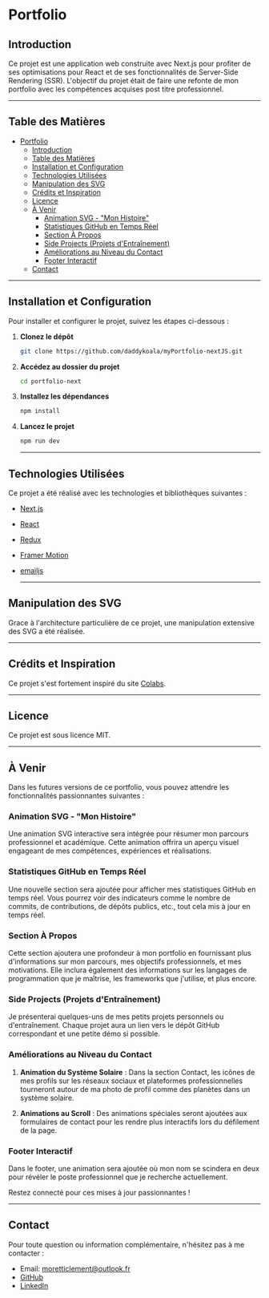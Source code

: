 # Portfolio

## Introduction

Ce projet est une application web construite avec Next.js pour profiter de ses optimisations pour React et de ses fonctionnalités de Server-Side Rendering (SSR). L'objectif du projet était de faire une refonte de mon portfolio avec les compétences acquises post titre professionnel.

---
## Table des Matières

- [Portfolio](#portfolio)
  - [Introduction](#introduction)
  - [Table des Matières](#table-des-matières)
  - [Installation et Configuration](#installation-et-configuration)
  - [Technologies Utilisées](#technologies-utilisées)
  - [Manipulation des SVG](#manipulation-des-svg)
  - [Crédits et Inspiration](#crédits-et-inspiration)
  - [Licence](#licence)
  - [À Venir](#à-venir)
    - [Animation SVG - "Mon Histoire"](#animation-svg---mon-histoire)
    - [Statistiques GitHub en Temps Réel](#statistiques-github-en-temps-réel)
    - [Section À Propos](#section-à-propos)
    - [Side Projects (Projets d'Entraînement)](#side-projects-projets-dentraînement)
    - [Améliorations au Niveau du Contact](#améliorations-au-niveau-du-contact)
    - [Footer Interactif](#footer-interactif)
  - [Contact](#contact)

---

## Installation et Configuration

Pour installer et configurer le projet, suivez les étapes ci-dessous :

1. **Clonez le dépôt**

    ```bash
    git clone https://github.com/daddykoala/myPortfolio-nextJS.git
    ```

2. **Accédez au dossier du projet**

    ```bash
    cd portfolio-next
    ```

3. **Installez les dépendances**

    ```bash
    npm install
    ```

4. **Lancez le projet**

    ```bash
    npm run dev
    ```
    ---




## Technologies Utilisées

Ce projet a été réalisé avec les technologies et bibliothèques suivantes :

- [Next.js](https://nextjs.org/)
- [React](https://reactjs.org/)
- [Redux](https://redux.js.org/)
- [Framer Motion](https://www.framer.com/motion/)
- [emailjs](https://www.emailjs.com/)
  
  ---

## Manipulation des SVG

Grace à l'architecture particulière de ce projet, une manipulation extensive des SVG a été réalisée. 

---


## Crédits et Inspiration

Ce projet s'est fortement inspiré du site [Colabs](https://colabs.com.au/).

---

## Licence

Ce projet est sous licence MIT.

---
## À Venir

Dans les futures versions de ce portfolio, vous pouvez attendre les fonctionnalités passionnantes suivantes :

### Animation SVG - "Mon Histoire"

Une animation SVG interactive sera intégrée pour résumer mon parcours professionnel et académique. Cette animation offrira un aperçu visuel engageant de mes compétences, expériences et réalisations.

### Statistiques GitHub en Temps Réel

Une nouvelle section sera ajoutée pour afficher mes statistiques GitHub en temps réel. Vous pourrez voir des indicateurs comme le nombre de commits, de contributions, de dépôts publics, etc., tout cela mis à jour en temps réel.

### Section À Propos

Cette section ajoutera une profondeur à mon portfolio en fournissant plus d'informations sur mon parcours, mes objectifs professionnels, et mes motivations. Elle inclura également des informations sur les langages de programmation que je maîtrise, les frameworks que j'utilise, et plus encore.

### Side Projects (Projets d'Entraînement)

Je présenterai quelques-uns de mes petits projets personnels ou d'entraînement. Chaque projet aura un lien vers le dépôt GitHub correspondant et une petite démo si possible.

### Améliorations au Niveau du Contact

1. **Animation du Système Solaire** : Dans la section Contact, les icônes de mes profils sur les réseaux sociaux et plateformes professionnelles tourneront autour de ma photo de profil comme des planètes dans un système solaire.

2. **Animations au Scroll** : Des animations spéciales seront ajoutées aux formulaires de contact pour les rendre plus interactifs lors du défilement de la page.



### Footer Interactif

Dans le footer, une animation sera ajoutée où mon nom se scindera en deux pour révéler le poste professionnel que je recherche actuellement.

Restez connecté pour ces mises à jour passionnantes !

---



## Contact

Pour toute question ou information complémentaire, n'hésitez pas à me contacter :

- Email: moretticlement@outlook.fr
-  [GitHub](https://github.com/daddykoala)
-  [LinkedIn](https://www.linkedin.com/in/clement-moretti-39ab59220/)
